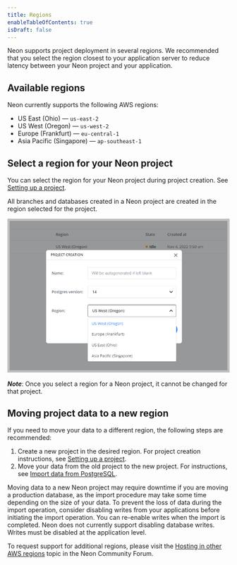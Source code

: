 ```yaml
---
title: Regions
enableTableOfContents: true
isDraft: false
---
```

Neon supports project deployment in several regions. We recommended that you select the region closest to your application server to reduce latency between your Neon project and your application.

## Available regions

Neon currently supports the following AWS regions:

- US East (Ohio) &mdash; `us-east-2`
- US West (Oregon) &mdash; `us-west-2`
- Europe (Frankfurt) &mdash; `eu-central-1`
- Asia Pacific (Singapore) &mdash; `ap-southeast-1`

## Select a region for your Neon project

You can select the region for your Neon project during project creation. See [Setting up a project](../../get-started-with-neon/setting-up-a-project).

All branches and databases created in a Neon project are created in the region selected for the project.

![Select region image](./images/project_creation_regions.png)

_**Note**_: Once you select a region for a Neon project, it cannot be changed for that project.

## Moving project data to a new region

If you need to move your data to a different region, the following steps are recommended:

1. Create a new project in the desired region. For project creation instructions, see [Setting up a project](../../get-started-with-neon/setting-up-a-project).
1. Move your data from the old project to the new project. For instructions, see [Import data from PostgreSQL](../../how-to-guides/import-an-existing-database).

Moving data to a new Neon project may require downtime if you are moving a production database, as the import procedure may take some time depending on the size of your data. To prevent the loss of data during the import operation, consider disabling writes from your applications before initiating the import operation. You can re-enable writes when the import is completed. Neon does not currently support disabling database writes. Writes must be disabled at the application level.

To request support for additional regions, please visit the [Hosting in other AWS regions](https://community.neon.tech/t/hosting-in-other-aws-regions/81/5) topic in the Neon Community Forum.
